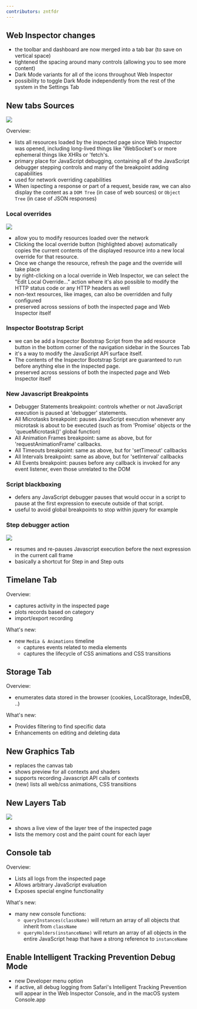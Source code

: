 ```yaml
---
contributors: zntfdr
---
```


## Web Inspector changes

- the toolbar and dashboard are now merged into a tab bar (to save on vertical space)
- tightened the spacing around many controls (allowing you to see more content)
- Dark Mode variants for all of the icons throughout Web Inspector
- possibility to toggle Dark Mode independently from the rest of the system in the Settings Tab

## New tabs Sources

![][sourcesImage]

Overview:

- lists all resources loaded by the inspected page since Web Inspector was opened, including long-lived things like 'WebSocket's or more ephemeral things like XHRs or 'fetch's.
- primary place for JavaScript debugging, containing all of the JavaScript debugger stepping controls and many of the breakpoint adding capabilities
- used for network overriding capabilities
- When ispecting a response or part of a request, beside raw, we can also display the content as a `DOM Tree` (in case of web sources) or `Object Tree` (in case of JSON responses)

### Local overrides

![][localOverridesImage]

- allow you to modify resources loaded over the network
- Clicking the local override button (highlighted above) automatically copies the current contents of the displayed resource into a new local override for that resource.
- Once we change the resource, refresh the page and the override will take place
- by right-clicking on a local override in Web Inspector, we can select the "Edit Local Override…" action where it's also possible to modify the HTTP status code or any HTTP headers as well
- non-text resources, like images, can also be overridden and fully configured
- preserved across sessions of both the inspected page and Web Inspector itself

### Inspector Bootstrap Script

- we can be add a Inspector Bootstrap Script from the add resource button in the bottom corner of the navigation sidebar in the Sources Tab
- it's a way to modify the JavaScript API surface itself. 
- The contents of the Inspector Bootstrap Script are guaranteed to run before anything else in the inspected page.
- preserved across sessions of both the inspected page and Web Inspector itself

### New Javascript Breakpoints

- Debugger Statements breakpoint: controls whether or not JavaScript execution is paused at 'debugger' statements. 
- All Microtasks breakpoint: pauses JavaScript execution whenever any microtask is about to be executed (such as from 'Promise' objects or the 'queueMicrotask()' global function)
- All Animation Frames breakpoint: same as above, but for 'requestAnimationFrame' callbacks. 
- All Timeouts breakpoint: same as above, but for 'setTimeout' callbacks
- All Intervals breakpoint: same as above, but for 'setInterval' callbacks
- All Events breakpoint: pauses before any callback is invoked for any event listener, even those unrelated to the DOM

### Script blackboxing 

- defers any JavaScript debugger pauses that would occur in a script to pause at the first expression to execute outside of that script.
- useful to avoid global breakpoints to stop within jquery for example 

### Step debugger action

![][stepImage]

- resumes and re-pauses Javascript execution before the next expression in the current call frame
- basically a shortcut for Step in and Step outs

## Timelane Tab

Overview:

- captures activity in the inspected page
- plots records based on category
- import/export recording

What's new:

- new `Media & Animations` timeline
  - captures events related to media elements
  - captures the lifecycle of CSS animations and CSS transitions

## Storage Tab

Overview:

- enumerates data stored in the browser (cookies, LocalStorage, IndexDB, ..)

What's new:

- Provides filtering to find specific data
- Enhancements on editing and deleting data

## New Graphics Tab

- replaces the canvas tab
- shows preview for all <canvas> contexts and shaders
- supports recording Javascript API calls of <canvas> contexts
- (new) lists all web/css animations, CSS transitions

## New Layers Tab

![][layersImage]

- shows a live view of the layer tree of the inspected page
- lists the memory cost and the paint count for each layer

## Console tab

Overview:

- Lists all logs from the inspected page
- Allows arbitrary JavaScript evaluation
- Exposes special engine functionality

What's new:

- many new console functions:
  - `queryInstances(className)` will return an array of all objects that inherit from `className` 
  - `queryHolders(instanceName)` will return an array of all objects in the entire JavaScript heap that have a strong reference to `instanceName`

## Enable Intelligent Tracking Prevention Debug Mode

- new Developer menu option
- if active,  all debug logging from Safari's Intelligent Tracking Prevention will appear in the Web Inspector Console, and in the macOS system Console.app

[sourcesImage]: ../../../images/notes/wwdc20/10646/sources.png 
[stepImage]: ../../../images/notes/wwdc20/10646/step.png
[localOverridesImage]: ../../../images/notes/wwdc20/10646/localOverrides.png
[layersImage]: ../../../images/notes/wwdc20/10646/layers.png